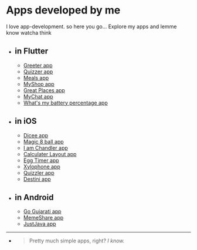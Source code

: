 # Apps developed by me

I love app-development. so here you go...
Explore my apps and lemme know watcha think 

- ## in Flutter
	- [Greeter app](https://github.com/Shah-Aayush/Greeter-app)
	- [Quizzer app](https://github.com/Shah-Aayush/Quizzer-app)
	- [Meals app](https://github.com/Shah-Aayush/meals-app)
	- [MyShop app](https://github.com/Shah-Aayush/shop-app)
	- [Great Places app](https://github.com/Shah-Aayush/great-places-app)
	- [MyChat app](https://github.com/Shah-Aayush/MyChat-app)
	- [What's my battery percentage app](https://github.com/Shah-Aayush/whats-my-battery-percentage-app)

- ## in iOS
	- [Dicee app](https://github.com/Shah-Aayush/Dicee-app)
	- [Magic 8 ball app](https://github.com/Shah-Aayush/Magic-8-Ball-app)
	- [I am Chandler app](https://github.com/Shah-Aayush/I-am-Chandler-app)
	- [Calculater Layout app](https://github.com/Shah-Aayush/I-Am-Rich-app)
	- [Egg Timer app](https://github.com/Shah-Aayush/EggTimer-app)
	- [Xylophone app](https://github.com/Shah-Aayush/Xylophone-app)
	- [Quizzler app](https://github.com/Shah-Aayush/Quizzler-app)
	- [Destini app](https://github.com/Shah-Aayush/Destini-app)	

- ## in Android
	- [Go Gujarati app](https://github.com/Shah-Aayush/Go-Gujarati)
	- [MemeShare app](https://github.com/Shah-Aayush/Meme-Share)
	- [JustJava app](https://github.com/Shah-Aayush/just-java)
	
---

- > Pretty much simple apps, right? *I know.*